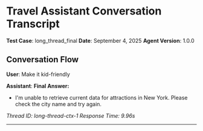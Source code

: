 # Travel Assistant Conversation Transcript

**Test Case**: long_thread_final
**Date**: September 4, 2025
**Agent Version**: 1.0.0

## Conversation Flow

**User**: Make it kid-friendly

**Assistant**: **Final Answer:**

- I'm unable to retrieve current data for attractions in New York. Please check the city name and try again.

*Thread ID: long-thread-ctx-1*
*Response Time: 9.96s*

---
